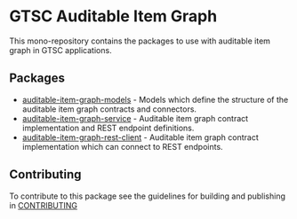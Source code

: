 # GTSC Auditable Item Graph

This mono-repository contains the packages to use with auditable item graph in GTSC applications.

## Packages

- [auditable-item-graph-models](packages/auditable-item-graph-models/README.md) - Models which define the structure of the auditable item graph contracts and connectors.
- [auditable-item-graph-service](packages/auditable-item-graph-service/README.md) - Auditable item graph contract implementation and REST endpoint definitions.
- [auditable-item-graph-rest-client](packages/auditable-item-graph-rest-client/README.md) - Auditable item graph contract implementation which can connect to REST endpoints.

## Contributing

To contribute to this package see the guidelines for building and publishing in [CONTRIBUTING](./CONTRIBUTING.md)
